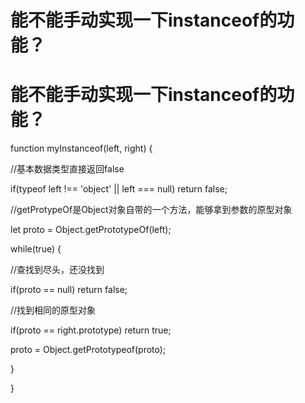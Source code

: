 # 能不能手动实现一下instanceof的功能？

# 能不能手动实现一下instanceof的功能？

function myInstanceof(left, right) {

//基本数据类型直接返回false

if(typeof left !== 'object' || left === null) return false;

//getProtypeOf是Object对象自带的一个方法，能够拿到参数的原型对象

let proto = Object.getPrototypeOf(left);

while(true) {

//查找到尽头，还没找到

if(proto == null) return false;

//找到相同的原型对象

if(proto == right.prototype) return true;

proto = Object.getPrototypeof(proto);

}

}